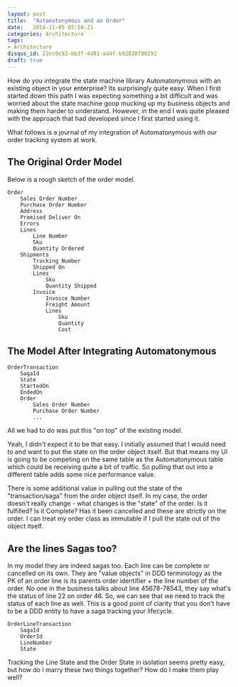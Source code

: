 ```yaml
---
layout: post
title:  "Automatonymous and an Order"
date:   2016-11-05 05:58:21
categories: Architecture
tags:
- Architecture
disqus_id: 22ec0c92-bb3f-4d81-ad4f-b92820f08292
draft: true
---
```


How do you integrate the state machine library Automatonymous with an existing object in your enterprise? Its surprisingly quite easy. When I first started down this path I was expecting something a bit difficult and was worried about the state machine goop mucking up my business objects and making them harder to understand. However, in the end I was quite pleased with the approach that had developed since I first started using it.

What follows is a journal of my integration of Automatonymous with our order tracking system at work.

## The Original Order Model

Below is a rough sketch of the order model.

```
Order
    Sales Order Number
    Purchase Order Number
    Address
    Promised Deliver On
    Errors
    Lines
        Line Number
        Sku
        Quantity Ordered
    Shipments
        Tracking Number
        Shipped On
        Lines
            Sku
            Quantity Shipped
        Invoice
            Invoice Number
            Freight Amount
            Lines
                Sku
                Quantity
                Cost
```

## The Model After Integrating Automatonymous

```
OrderTransaction
    SagaId
    State
    StartedOn
    EndedOn
    Order
        Sales Order Number
        Purchase Order Number
        ...
```

All we had to do was put this "on top" of the existing model.

Yeah, I didn't expect it to be that easy. I initially assumed that I would need to and want to put the state on the order object itself. But that means my UI is going to be competing on the same table as the Automatonymous table which could be receiving quite a bit of traffic. So pulling that out into a different table adds some nice performance value.

There is some additional value in pulling out the state of the "transaction/saga" from the order object itself. In my case, the order doesn't really change - what changes is the "state" of the order. Is it fulfilled? Is it Complete? Has it been cancelled and these are strictly on the order. I can treat my order class as immutable if I pull the state out of the object itself.

## Are the lines Sagas too?

In my model they are indeed sagas too. Each line can be complete or cancelled on its own. They are "value objects" in DDD terminology as the PK of an order line is its parents order identifier + the line number of the order. No one in the business talks about line 45678-78543, they say what's the status of line 22 on order 46. So, we can see that we need to track the status of each line as well. This is a good point of clarity that you don't have to be a DDD entity to have a saga tracking your lifecycle.

```
OrderLineTransaction
    SagaId
    OrderId
    LineNumber
    State
```

Tracking the Line State and the Order State in isolation seems pretty easy, but how do I marry these two things together? How do I make them play well?
